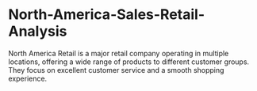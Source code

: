 # North-America-Sales-Retail-Analysis
North America Retail is a major retail company operating in multiple locations, offering a wide range of products to different customer groups. They focus on excellent customer service and a smooth shopping experience.
